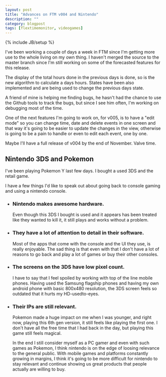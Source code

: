 ```yaml
---
layout: post
title: "Advances on FTM v004 and Nintendo"
description: ""
category: blogpost 
tags: [flextimemonitor, videogames]
---
```

{% include JB/setup %}

I've been working a couple of days a week in FTM since I'm getting more use to the whole living on my own thing. I haven't merged the source to the master branch since I'm still working on some of the forecasted features for this release.

The display of the total hours done in the previous days is done, so is the new algorithm to calculate a days hours. States have been also implemented and are being used to change the previous days state. 

A friend of mine is helping me finding bugs, he hasn't had the chance to use the Github tools to track the bugs, but since I see him often, I'm working on debugging most of the time. 

One of the next features I'm going to work on, for v005, is to have a "edit mode" so you can change time, date and delete events in one screen and that way it's going to be easier to update the changes in the view, otherwise is going to be a pain to handle or even to edit each event, one by one.

Maybe I'll have a full release of v004 by the end of November. Valve time.

## Nintendo 3DS and Pokemon
I've been playing Pokemon Y last few days. I bought a used 3DS and the retail game. 

I have a few things I'd like to speak out about going back to console gaming and using a nintendo console.

- ### Nintendo makes awesome hardware. 
    Even though this 3DS I bought is used and it appears has been treated like they wanted to kill it, it still plays and works without a problem.
- ### They have a lot of attention to detail in their software. 
    Most of the apps that come with the console and the UI they use, is really enjoyable. The sad thing is that even with that I don't have a lot of reasons to go back and play a lot of games or buy their other consoles.
- ### The screens on the 3DS have low pixel count. 
    I have to say that I feel spoiled by working with top of the line mobile phones. Having used the Samsung flagship phones and having my own android phone with basic 800x480 resolution, the 3DS screen feels so outdated that it hurts my HD-usedto-eyes.
- ### Their IPs are still relevant.
    Pokemon made a huge impact on me when I was younger, and right now, playing this 6th gen version, it still feels like playing the first one. I don't have all the free time that I had back in the day, but playing this game still feels magical.

	In the end I still consider myself as a PC gamer and even with such games as Pokemon, I think nintendo is on the edge of loosing relevance to the general public. With mobile games and platforms constantly growing in margins, I think it's going to be more difficult for nintendo to stay relevant and continue showing us great products that people actually are willing to buy.
